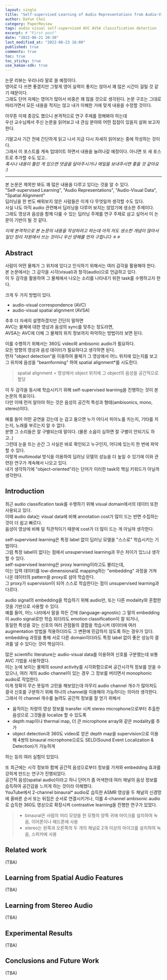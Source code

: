 ```yaml
---
layout: single
title: "Self-supervised Learning of Audio Representations from Audio-Visual Data using Spatial Alignment"
author: DaYun Choi
category: PaperReview
tags: audio visual self-supervised AVC AVSA classification detection
excerpt: # "First post"
date: "2022-06-21 20:30"
last_modified_at: "2022-06-23 16:00"
published: true
comments: true
toc: true
toc_sticky: true
use_kakao-sdk: true
---
```


논문 리뷰는 우리나라 말로 쓸 예정이다.  
영어로 다 쓰면 좋겠지만 그렇게 영어 실력이 좋지는 않아서 꽤 많은 시간이 걸릴 것 같기 때문이다.  
그래도 단어 자체는 영어가 많아서 비중은 꽤 많을 것으로 생각된다.
논문 구조는 그대로 따라가면서 모든 내용을 적지는 않고 내가 이해한 거에 맞게 내용을 수정할 것이다.

아무튼 이제 종강도 했으니 본격적으로 연구 주제를 정해봐야 하는데  
우선 교수님께서 주신 논문을 읽어보고 내 관심 분야와 어떤 접점이 있을지 살펴 보고자 한다.

기말고사 기간 전에 간단하게 읽고 나서 지금 다시 자세히 읽어보는 중에 작성하는 것이다.  
그래서 이 포스트를 계속 업데이트 하면서 내용을 늘려나갈 예정이다. 아니면 또 새 포스트로 추가할 수도 있고..  
_혹시나 내용이 틀린 게 있으면 댓글을 달아주시거나 메일을 보내주시면 좋을 것 같아요 :)_

---

본 논문은 제목만 봐도 꽤 많은 내용을 다루고 있다는 것을 알 수 있다.  
"Self-supervised Learning", "Audio Representations", "Audio-Visual Data", "Spatial Alignment"  
딥러닝을 한 번도 배워보지 않은 사람들은 이게 다 무엇일까 생각할 수도 있다.  
사실 나도 아직 audio 관련해서 딥러닝을 다루어 보지는 않았기에 생소한 주제이다.  
그래도 영상과 음성을 함께 다룰 수 있는 딥러닝 주제를 연구 주제로 삼고 싶어서 이 논문이 기반이 될 것 같다.

_이제 본격적으로 본 논문의 내용을 작성하려고 하는데 아직 저도 생소한 개념이 많아서 일단 정리 차원에서 쓰는 것이니 우선 양해를 먼저 구합니다 ㅎㅎ_

## Abstract
사람이 어떤 물체가 그 위치에 있다고 인식하기 위해서는 여러 감각을 활용해야 한다.  
본 논문에서는 그 감각을 시각(visual)과 청각(audio)으로 언급하고 있다.  
이 두 감각을 활용하여 그 물체에서 나오는 소리를 나타내기 위한 task를 수행하고자 한다.

크게 두 가지 방법이 있다.
- audio-visual correspondence (AVC)
- audio-visual spatial alignment (AVSA)

추후 더 자세히 설명하겠지만 간단히 말하면  
AVC는 물체에 대한 영상과 음성의 sync를 맞추는 정도라면,  
AVSA는 AVC에 더해 그 물체의 위치 정보까지 파악하는 방법이라 보면 된다.

이를 수행하기 위해서는 360도 video와 ambisonic audio가 필요하다.  
모든 방향의 영상과 음성 데이터가 필요하다고 생각하면 된다.  
먼저 "object detection"을 이용하여 물체가 그 영상에서 어느 위치에 있는지를 보고  
그 위치에 음성을 "beamforming" 하여 spatial alignment*를 시도한다.  
> spatial alignment = 영상에서 object 위치에 그 object의 음성을 공간적으로 할당  

이 두 감각을 동시에 학습시키기 위해 self-supervised learning을 진행하는 것이 본 논문의 목표이다.  
다만 이때 먼저 알아야 하는 것은 음성의 공간적 특성과 형태(ambisonics, mono, stereo)이다.

예를 들어 어떤 공연을 갔는데 눈 감고 들으면 누가 어디서 피아노를 치는지, 기타를 치는지, 노래를 부르는지 알 수 없다.  
분명 그 소리들은 잘 구별되는데 말이다. (물론 소음이 심하면 잘 구별이 안되기도 하고..)  
그런데 눈을 뜨는 순간 그 사실은 바로 확인되고 누구인지, 어디에 있는지 한 번에 파악할 수 있다.  
이렇게 multimodal 방식을 이용하여 딥러닝 모델의 성능을 더 높일 수 있기에 이와 관련된 연구가 계속해서 나오고 있다.  
내가 생각하기에 "object-oriented"라는 단어가 이러한 task의 핵심 키워드가 아닐까 생각한다.

## Introduction
최근 audio classification task를 수행하기 위해 visual domain에서의 데이터 또한 사용되고 있다.  
이때 audio data는 visual data에 비해 annotation cost가 많이 드는 반면 수집하는 것이 더 쉽고 빠르다.  
음성이 영상에 비해 덜 직관적이기 때문에 cost가 더 많이 드는 게 아닐까 생각한다.

self-supervised learning은 특정 label 없이 딥러닝 모델을 "스스로" 학습시키는 기법이다.  
그럼 특정 label이 없다는 점에서 unsupervised learning과 무슨 차이가 있느냐 생각할 수 있다.  
self-supervised learning은 proxy learning이라고도 불리는데,  
이는 입력 데이터를 low-dimensional로 mapping하는 "embedding" 과정을 거쳐 나온 데이터의 pattern을 proxy로 삼아 학습한다.  
그 proxy가 supervision이 되어 스스로 학습한다는 점이 unsupervised learning과 다르다.

audio signal의 embedding을 학습하기 위해 audio만, 또는 다른 modality와 혼합한 것을 기반으로 사용할 수 있다.  
예를 들어, 어느 나라에서 말을 하든 간에 (language-agnostic) 그 말의 embedding이 audio signal로만 학습 되더라도 emotion classification이 잘 되거나,  
동일한 특성을 갖는 신호의 여러 관점들의 결합을 학습시켜 데이터에 여러 augmentation 방법을 적용하더라도 그 변환에 민감하지 않도록 하는 경우가 있다.  
embedding 과정을 통해 서로 다른 domain이더라도 특정 label 없이 좋은 성능의 결과를 낼 수 있다는 것이 핵심이다.

많은 scientific literature는 audio-visual data를 이용하여 신호를 구분했는데 보통 AVC 기법을 사용하였다.  
이는 눈에 보이는 물체의 sound activity를 시각화함으로써 공간시각적 정보를 얻을 수 있으나, 여러 개의 audio channel이 있는 경우 그 정보를 버리면서 monophonic audio로 작업한다.  
이게 정확히 무슨 뜻일까 고민을 해보았는데 아무리 audio channel 개수가 많아져도 결국 신호를 구분하기 위해 하나의 channel을 이용해야 가능하다는 의미라 생각한다.  
그래서 이 channel 개수를 늘려도 공간적 정보를 잘 얻기 위해서
- 움직이는 차량의 영상 정보를 transfer 시켜 stereo microphone으로부터 추출한 음성으로 그것들을 localize 할 수 있도록
- depth map이나 thermal map, 더 큰 microphone array와 같은 modality를 추가
- object detection과 360도 video로 얻은 depth map을 supervision으로 이용해 4쌍의 binaural microphone으로도 SELD(Sound Event Localization & Detection)가 가능하게

하는 등의 여러 실험이 있었다.

또 최근에는 시각 정보와 함께 공간적 음성으로부터 정보를 가져와 embedding 효과를 강하게 만드는 연구가 진행되었다.  
공간적 음성(spatial audio)이라고 하니 단어가 좀 어색한데 여러 채널의 음성 정보를 습득하여 공간감을 느끼게 하는 것이라 이해했다.  
YouTube에서 2-channel binaural* audio로 습득한 ASMR 영상을 두 채널의 신경망에 올바른 순서 또는 뒤집은 순서로 연결시키거나, 
이를 4-channel ambisonic audio로 습득한 360도 영상으로 확장시켜 contrastive learning을 진행한 연구가 있었다.  
> - binaural은 사람의 머리 모양을 한 모형의 양쪽 귀에 마이크를 설치하여 녹음, 이어폰이나 헤드폰에 사용
> - stereo는 왼쪽과 오른쪽의 두 개의 채널로 2개 이상의 마이크를 설치하여 녹음, 스피커에 사용

## Related work
(TBA)

## Learning from Spatial Audio Features
(TBA)

## Learning from Stereo Audio
(TBA)

## Experimental Results
(TBA)

## Conclusions and Future Work
(TBA)